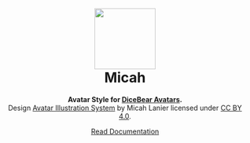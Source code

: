 <h1 align="center"><img src="https://dicebear.com/api/micah/1.svg" width="124" /> <br />Micah</h1>
<p align="center">
  <strong>Avatar Style for <a href="https://dicebear.com/">DiceBear Avatars</a>.</strong><br />
  Design <a href="https://www.figma.com/community/file/829741575478342595">Avatar Illustration System</a> by Micah Lanier licensed under <a href="https://creativecommons.org/licenses/by/4.0/">CC BY 4.0</a>.
</p>

<p align="center">
  <a href="https://dicebear.com/styles/micah">
    Read Documentation
  </a>
</p>
